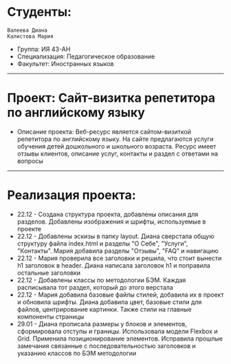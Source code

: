# Студенты:
    Валеева Диана
    Калистова Мария
- Группа: ИЯ 43-АН
- Специализация: Педагогическое образование
- Факультет: Иностранных языков
---
# Проект: Сайт-визитка репетитора по английскому языку
- Описание проекта: Веб-ресурс является сайтом-визиткой репетитора по английскому языку.
 На сайте предлагаются услуги обучения детей дошкольного и школьного возраста. Ресурс имеет
 отзывы клиентов, описание услуг, контакты и раздел с ответами на вопросы
---
# Реализация проекта:
- 22.12 - Создана структура проекта, добавлены описания для разделов. Добавлены изображения 
и шрифты, используемые в проекте
- 22.12 - Добавлены эскизы в папку layout. Диана сверстала общую структуру файла index.html и разделы "О Себе", "Услуги", "Контакты".
Мария добавила разделы "Отзывы", "FAQ" и навигацию
- 22.12 - Мария проверила все заголовки и решила, что стоит вынести h1 заголовок в header. 
Диана написала заголовок h1 и поправила остальные заголовки
- 22.12 - Добавлены классы по методологии БЭМ. Каждая расписывала тот раздел, который до этого верстала
- 22.12 - Мария добавила базовые файлы стилей, добавила их в проект и обновила шрифты. 
Диана добавила цвет, базовые стили для файлов, центрирование картинки. Также стили на главные компоненты страницы
- 29.01 - Диана прописала размеры у блоков и элементов, сформировала отступы и границы.
Использовала модели Flexbox и Grid. Применила позиционирование элементов.
Исправила прошлые замечания связанные с последовательностью заголовков и указанию классов по БЭМ методологии